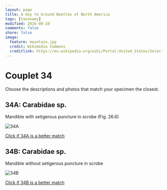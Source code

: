 ```yaml
---
layout: page
title: A key to Ground Beetles of North America
tags: [taxonomy]
modified: 2016-08-10
comments: false
share: false
image:
  feature: mountain.jpg
  credit: Wikimedia Commons
  creditlink: https://en.wikipedia.org/wiki/Portal:United_States/Selected_panorama#/media/File:Mount_Ellinor,_Mount_Washington_Panorama.jpg
---
```


# Couplet 34


Choose the descriptions and photos that match your specimen the closest. 

## 34A: Carabidae sp. 

Mandible with setigerous puncture in scrobe (Fig. 26.6)

![34A](//klevan.github.io/images/keyfigs/Key1_34_34A.png)

[Click if 34A is a better match](//klevan.github.io/dynamicTaxonomy/Key1_35)


## 34B: Carabidae sp. 

Mandible without setigerous puncture in scrobe

![34B](//klevan.github.io/images/keyfigs/Key1_34_34B.png)

[Click if 34B is a better match](//klevan.github.io/dynamicTaxonomy/Key1_38)

